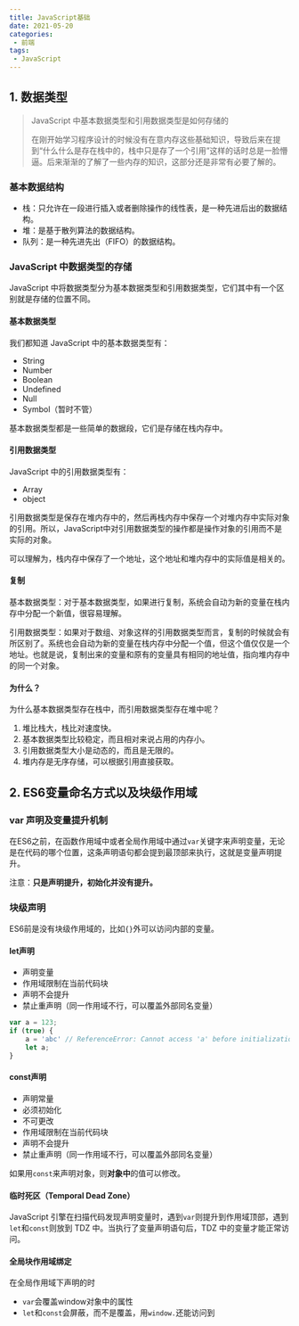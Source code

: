 ```yaml
---
title: JavaScript基础
date: 2021-05-20
categories:
 - 前端
tags:
 - JavaScript
---
```


<!-- more -->



## 1. 数据类型

> JavaScript 中基本数据类型和引用数据类型是如何存储的
>
> 在刚开始学习程序设计的时候没有在意内存这些基础知识，导致后来在提到“什么什么是存在栈中的，栈中只是存了一个引用”这样的话时总是一脸懵逼。后来渐渐的了解了一些内存的知识，这部分还是非常有必要了解的。

### 基本数据结构

- 栈：只允许在一段进行插入或者删除操作的线性表，是一种先进后出的数据结构。
- 堆：是基于散列算法的数据结构。
- 队列：是一种先进先出（FIFO）的数据结构。



### JavaScript 中数据类型的存储

JavaScript 中将数据类型分为基本数据类型和引用数据类型，它们其中有一个区别就是存储的位置不同。

#### 基本数据类型

我们都知道 JavaScript 中的基本数据类型有：

- String
- Number
- Boolean
- Undefined
- Null
- Symbol（暂时不管）

基本数据类型都是一些简单的数据段，它们是存储在栈内存中。



#### 引用数据类型

JavaScript 中的引用数据类型有：

- Array
- object

引用数据类型是保存在堆内存中的，然后再栈内存中保存一个对堆内存中实际对象的引用。所以，JavaScript中对引用数据类型的操作都是操作对象的引用而不是实际的对象。

可以理解为，栈内存中保存了一个地址，这个地址和堆内存中的实际值是相关的。



#### 复制

基本数据类型：对于基本数据类型，如果进行复制，系统会自动为新的变量在栈内存中分配一个新值，很容易理解。

引用数据类型：如果对于数组、对象这样的引用数据类型而言，复制的时候就会有所区别了。系统也会自动为新的变量在栈内存中分配一个值，但这个值仅仅是一个地址。也就是说，复制出来的变量和原有的变量具有相同的地址值，指向堆内存中的同一个对象。



#### 为什么？

为什么基本数据类型存在栈中，而引用数据类型存在堆中呢？

1. 堆比栈大，栈比对速度快。
2. 基本数据类型比较稳定，而且相对来说占用的内存小。
3. 引用数据类型大小是动态的，而且是无限的。
4. 堆内存是无序存储，可以根据引用直接获取。



## 2. ES6变量命名方式以及块级作用域

### var 声明及变量提升机制

在ES6之前，在函数作用域中或者全局作用域中通过`var`关键字来声明变量，无论是在代码的哪个位置，这条声明语句都会提到最顶部来执行，这就是变量声明提升。

注意：**只是声明提升，初始化并没有提升。**



### 块级声明

ES6前是没有块级作用域的，比如`{}`外可以访问内部的变量。

#### let声明

- 声明变量
- 作用域限制在当前代码块
- 声明不会提升
- 禁止重声明（同一作用域不行，可以覆盖外部同名变量）

```javascript
var a = 123;
if (true) {
    a = 'abc' // ReferenceError: Cannot access 'a' before initialization
    let a;
}
```



#### const声明

- 声明常量
- 必须初始化
- 不可更改
- 作用域限制在当前代码块
- 声明不会提升
- 禁止重声明（同一作用域不行，可以覆盖外部同名变量）

如果用`const`来声明对象，则**对象中**的值可以修改。



#### 临时死区（Temporal Dead Zone）

JavaScript 引擎在扫描代码发现声明变量时，遇到`var`则提升到作用域顶部，遇到`let`和`const`则放到 TDZ 中。当执行了变量声明语句后，TDZ 中的变量才能正常访问。



#### 全局块作用域绑定

在全局作用域下声明的时

- `var`会覆盖window对象中的属性
- `let`和`const`会屏蔽，而不是覆盖，用`window.`还能访问到